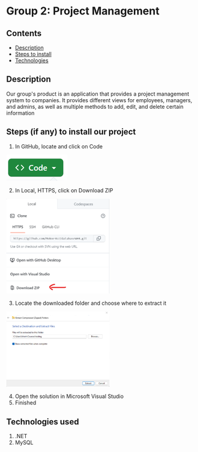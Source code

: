 # Group 2: Project Management
[comment]: <> (group 2 project management readMe)

## Contents
- [Description](#-Description)
- [Steps to install](#-Steps-(if-any)-to-install-our-project)
- [Technologies](#-Technologies-used)

## Description
Our group's product is an application that provides a project management system to companies. It provides different views for employees, managers, and admins, as well as multiple methods to add, edit, and delete certain information


## Steps (if any) to install our project
1. In GitHub, locate and click on Code <br />
<img src="https://github.com/Mokoe367/databaseWEB/blob/main/CompanyProject/wwwroot/images/step_1.png?raw=true" >

2. In Local, HTTPS, click on Download ZIP <br />
<img src="https://github.com/Mokoe367/databaseWEB/blob/main/CompanyProject/wwwroot/images/step_2.png?raw=true" length="275" width="275">

3. Locate the downloaded folder and choose where to extract it <br />
<img src="https://github.com/Mokoe367/databaseWEB/blob/main/CompanyProject/wwwroot/images/step_3.png?raw=true" length="275" width="275">

4. Open the solution in Microsoft Visual Studio <br />
5. Finished

## Technologies used
1. .NET 
2. MySQL 




